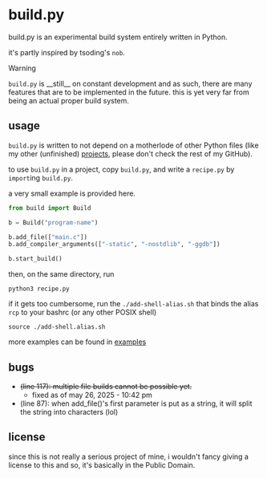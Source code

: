 # build.py
build.py is an experimental build system entirely written in Python.

it's partly inspired by tsoding's `nob`.

> [!WARNING]
> `build.py` is \_\_still\_\_ on constant development and as such,
> there are many features that are to be implemented in the future.
> this is yet very far from being an actual proper build system.

## usage
`build.py` is written to not depend on a motherlode of other Python files
(like my other (unfinished) [projects](https://www.github.com/gushtichudi/Barrels), please don't check the
rest of my GitHub).

to use `build.py` in a project, copy `build.py`, and write a `recipe.py` by `import`ing `build.py`.

a very small example is provided here.
```py
from build import Build

b = Build("program-name")

b.add_file(["main.c"])
b.add_compiler_arguments(["-static", "-nostdlib", "-ggdb"])

b.start_build()
```

then, on the same directory, run
```
python3 recipe.py
```

if it gets too cumbersome, run the `./add-shell-alias.sh` that binds the alias `rcp` to your bashrc (or any other POSIX shell)
```
source ./add-shell.alias.sh
```

more examples can be found in [examples](./examples/)

## bugs
  - ~~(line 117): multiple file builds cannot be possible yet.~~
    + fixed as of may 26, 2025 - 10:42 pm
  - (line  87): when add_file()'s first parameter is put as a string, it will split the string into characters (lol)

## license
since this is not really a serious project of mine, i wouldn't fancy giving a license to this and so, it's
basically in the Public Domain.
